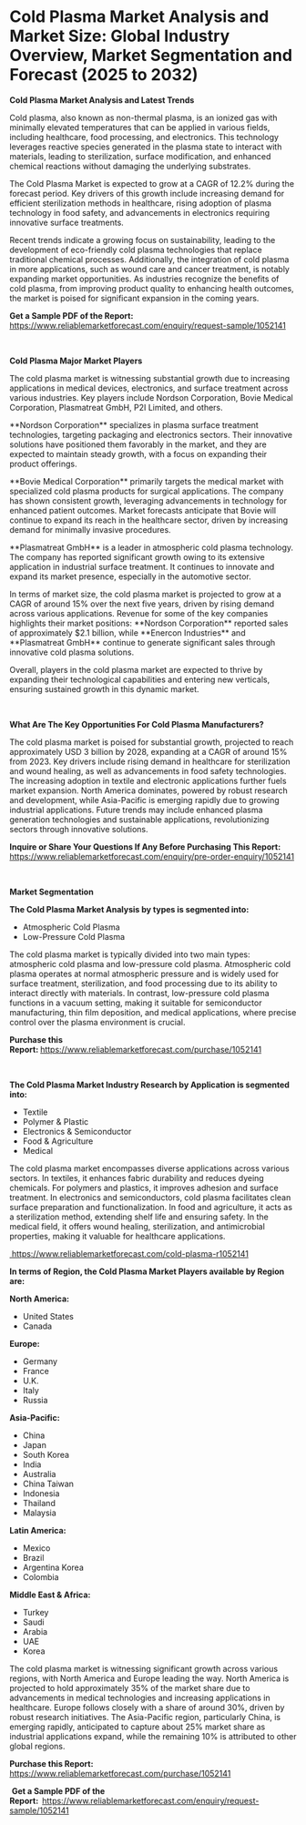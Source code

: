 <p><h1>Cold Plasma Market Analysis and Market Size: Global Industry Overview, Market Segmentation and Forecast (2025 to 2032)</h1></p><p><strong>Cold Plasma Market Analysis and Latest Trends</strong></p>
<p><p>Cold plasma, also known as non-thermal plasma, is an ionized gas with minimally elevated temperatures that can be applied in various fields, including healthcare, food processing, and electronics. This technology leverages reactive species generated in the plasma state to interact with materials, leading to sterilization, surface modification, and enhanced chemical reactions without damaging the underlying substrates.</p><p>The Cold Plasma Market is expected to grow at a CAGR of 12.2% during the forecast period. Key drivers of this growth include increasing demand for efficient sterilization methods in healthcare, rising adoption of plasma technology in food safety, and advancements in electronics requiring innovative surface treatments. </p><p>Recent trends indicate a growing focus on sustainability, leading to the development of eco-friendly cold plasma technologies that replace traditional chemical processes. Additionally, the integration of cold plasma in more applications, such as wound care and cancer treatment, is notably expanding market opportunities. As industries recognize the benefits of cold plasma, from improving product quality to enhancing health outcomes, the market is poised for significant expansion in the coming years.</p></p>
<p><strong>Get a Sample PDF of the Report:&nbsp;</strong> <a href="https://www.reliablemarketforecast.com/enquiry/request-sample/1052141?utm_campaign=2533&utm_medium=2&utm_source=Github&utm_content=ia&utm_term=16042025&utm_id=cold-plasma">https://www.reliablemarketforecast.com/enquiry/request-sample/1052141</a></p>
<p>&nbsp;</p>
<p><strong>Cold Plasma Major Market Players</strong></p>
<p><p>The cold plasma market is witnessing substantial growth due to increasing applications in medical devices, electronics, and surface treatment across various industries. Key players include Nordson Corporation, Bovie Medical Corporation, Plasmatreat GmbH, P2I Limited, and others.</p><p>**Nordson Corporation** specializes in plasma surface treatment technologies, targeting packaging and electronics sectors. Their innovative solutions have positioned them favorably in the market, and they are expected to maintain steady growth, with a focus on expanding their product offerings.</p><p>**Bovie Medical Corporation** primarily targets the medical market with specialized cold plasma products for surgical applications. The company has shown consistent growth, leveraging advancements in technology for enhanced patient outcomes. Market forecasts anticipate that Bovie will continue to expand its reach in the healthcare sector, driven by increasing demand for minimally invasive procedures.</p><p>**Plasmatreat GmbH** is a leader in atmospheric cold plasma technology. The company has reported significant growth owing to its extensive application in industrial surface treatment. It continues to innovate and expand its market presence, especially in the automotive sector.</p><p>In terms of market size, the cold plasma market is projected to grow at a CAGR of around 15% over the next five years, driven by rising demand across various applications. Revenue for some of the key companies highlights their market positions: **Nordson Corporation** reported sales of approximately $2.1 billion, while **Enercon Industries** and **Plasmatreat GmbH** continue to generate significant sales through innovative cold plasma solutions.</p><p>Overall, players in the cold plasma market are expected to thrive by expanding their technological capabilities and entering new verticals, ensuring sustained growth in this dynamic market.</p></p>
<p>&nbsp;</p>
<p><strong>What Are The Key Opportunities For Cold Plasma Manufacturers?</strong></p>
<p><p>The cold plasma market is poised for substantial growth, projected to reach approximately USD 3 billion by 2028, expanding at a CAGR of around 15% from 2023. Key drivers include rising demand in healthcare for sterilization and wound healing, as well as advancements in food safety technologies. The increasing adoption in textile and electronic applications further fuels market expansion. North America dominates, powered by robust research and development, while Asia-Pacific is emerging rapidly due to growing industrial applications. Future trends may include enhanced plasma generation technologies and sustainable applications, revolutionizing sectors through innovative solutions.</p></p>
<p><strong>Inquire or Share Your Questions If Any Before Purchasing This Report:</strong> <a href="https://www.reliablemarketforecast.com/enquiry/pre-order-enquiry/1052141?utm_campaign=2533&utm_medium=2&utm_source=Github&utm_content=ia&utm_term=16042025&utm_id=cold-plasma">https://www.reliablemarketforecast.com/enquiry/pre-order-enquiry/1052141</a></p>
<p>&nbsp;</p>
<p><strong>Market Segmentation</strong></p>
<p><strong>The Cold Plasma Market Analysis by types is segmented into:</strong></p>
<p><ul><li>Atmospheric Cold Plasma</li><li>Low-Pressure Cold Plasma</li></ul></p>
<p><p>The cold plasma market is typically divided into two main types: atmospheric cold plasma and low-pressure cold plasma. Atmospheric cold plasma operates at normal atmospheric pressure and is widely used for surface treatment, sterilization, and food processing due to its ability to interact directly with materials. In contrast, low-pressure cold plasma functions in a vacuum setting, making it suitable for semiconductor manufacturing, thin film deposition, and medical applications, where precise control over the plasma environment is crucial.</p></p>
<p><strong>Purchase this Report:&nbsp;</strong><a href="https://www.reliablemarketforecast.com/purchase/1052141?utm_campaign=2533&utm_medium=2&utm_source=Github&utm_content=ia&utm_term=16042025&utm_id=cold-plasma">https://www.reliablemarketforecast.com/purchase/1052141</a></p>
<p>&nbsp;</p>
<p><strong>The Cold Plasma Market Industry Research by Application is segmented into:</strong></p>
<p><ul><li>Textile</li><li>Polymer & Plastic</li><li>Electronics & Semiconductor</li><li>Food & Agriculture</li><li>Medical</li></ul></p>
<p><p>The cold plasma market encompasses diverse applications across various sectors. In textiles, it enhances fabric durability and reduces dyeing chemicals. For polymers and plastics, it improves adhesion and surface treatment. In electronics and semiconductors, cold plasma facilitates clean surface preparation and functionalization. In food and agriculture, it acts as a sterilization method, extending shelf life and ensuring safety. In the medical field, it offers wound healing, sterilization, and antimicrobial properties, making it valuable for healthcare applications.</p></p>
<p><a href="https://www.reliablemarketforecast.com/cold-plasma-r1052141?utm_campaign=2533&utm_medium=2&utm_source=Github&utm_content=ia&utm_term=16042025&utm_id=cold-plasma">&nbsp;https://www.reliablemarketforecast.com/cold-plasma-r1052141</a></p>
<p><strong>In terms of Region, the Cold Plasma Market Players available by Region are:</strong></p>
<p>
    <p> <strong> North America: </strong>
        <ul>
            <li>United States</li>
            <li>Canada</li>
        </ul>
        </p> 
    <p> <strong> Europe: </strong>
        <ul>
            <li>Germany</li>
            <li>France</li>
            <li>U.K.</li>
            <li>Italy</li>
            <li>Russia</li>
        </ul>
        </p> 
    <p> <strong> Asia-Pacific: </strong>
        <ul>
            <li>China</li>
            <li>Japan</li>
            <li>South Korea</li>
            <li>India</li>
            <li>Australia</li>
            <li>China Taiwan</li>
            <li>Indonesia</li>
            <li>Thailand</li>
            <li>Malaysia</li>
        </ul>
        </p> 
    <p> <strong> Latin America: </strong>
        <ul>
            <li>Mexico</li>
            <li>Brazil</li>
            <li>Argentina Korea</li>
            <li>Colombia</li>
        </ul>
        </p> 
    <p> <strong> Middle East & Africa: </strong>
        <ul>
            <li>Turkey</li>
            <li>Saudi</li>
            <li>Arabia</li>
            <li>UAE</li>
            <li>Korea</li>
        </ul>
    </p>
    </p>
<p><p>The cold plasma market is witnessing significant growth across various regions, with North America and Europe leading the way. North America is projected to hold approximately 35% of the market share due to advancements in medical technologies and increasing applications in healthcare. Europe follows closely with a share of around 30%, driven by robust research initiatives. The Asia-Pacific region, particularly China, is emerging rapidly, anticipated to capture about 25% market share as industrial applications expand, while the remaining 10% is attributed to other global regions.</p></p>
<p><strong>Purchase this Report: </strong><a href="https://www.reliablemarketforecast.com/purchase/1052141?utm_campaign=2533&utm_medium=2&utm_source=Github&utm_content=ia&utm_term=16042025&utm_id=cold-plasma">https://www.reliablemarketforecast.com/purchase/1052141</a></p>
<p>&nbsp;<strong>Get a Sample PDF of the Report:&nbsp;&nbsp;</strong><a href="https://www.reliablemarketforecast.com/enquiry/request-sample/1052141?utm_campaign=2533&utm_medium=2&utm_source=Github&utm_content=ia&utm_term=16042025&utm_id=cold-plasma">https://www.reliablemarketforecast.com/enquiry/request-sample/1052141</a></p>
<p><strong></strong></p>
<p><p></p><p></p><p></p></p>